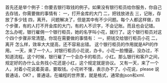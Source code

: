 首先还是举个例子：你要去银行取钱的例子。如果没有银行柜员给你服务，你自己去存钱，你需要做的事情有：
一，打开金库的大门
二，把钱放进去
三，记账，存放了多少钱
四，离开。
问题解决了，但是其中有不少问题。每个人都这样做，四个步骤，有的人打不开金库的大门，有的人不识字，不会记账。而且也会记错。
怎么办呢，银行雇佣一个银行柜员，她的名字叫小花，就行了。这个银行柜员对这个四个步骤非常清楚。你现在需要做的事情有：
一，把钱交给银行柜员小花
二，离开
怎么样，效率大大提高，还不容易出错。
这个银行柜员的作用就是API的作用。
一天，来了一个人，对银行柜员小花说，办卡。小花一脸懵逼，没办过，不知道流程。这个时候，银行雇了一个会办卡的柜员，小红。那么银行和客户之间，规定好的办什么业务找小花还是小红，这个规定就是协议。
又有一天，来了一个人，对着小花说着英语，要取钱。小花听不懂，表示办不了。小花说，please 说普通话，OK? 。普通话，在编程的世界里，就是格式，通常由json和xml.
